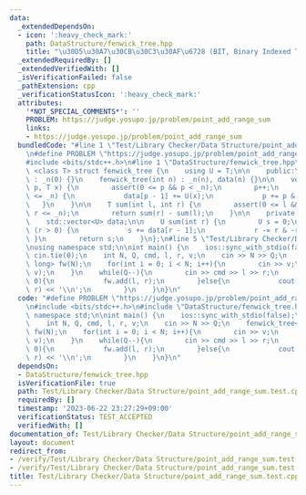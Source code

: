```yaml
---
data:
  _extendedDependsOn:
  - icon: ':heavy_check_mark:'
    path: DataStructure/fenwick_tree.hpp
    title: "\u30D5\u30A7\u30CB\u30C3\u30AF\u6728 (BIT, Binary Indexed Tree)"
  _extendedRequiredBy: []
  _extendedVerifiedWith: []
  _isVerificationFailed: false
  _pathExtension: cpp
  _verificationStatusIcon: ':heavy_check_mark:'
  attributes:
    '*NOT_SPECIAL_COMMENTS*': ''
    PROBLEM: https://judge.yosupo.jp/problem/point_add_range_sum
    links:
    - https://judge.yosupo.jp/problem/point_add_range_sum
  bundledCode: "#line 1 \"Test/Library Checker/Data Structure/point_add_range_sum.test.cpp\"\
    \n#define PROBLEM \"https://judge.yosupo.jp/problem/point_add_range_sum\"\n\n\
    #include <bits/stdc++.h>\n#line 1 \"DataStructure/fenwick_tree.hpp\"\ntemplate\
    \ <class T> struct fenwick_tree {\n    using U = T;\n\n    public:\n    fenwick_tree()\
    \ : _n(0) {}\n    fenwick_tree(int n) : _n(n), data(n) {}\n\n    void add(int\
    \ p, T x) {\n        assert(0 <= p && p < _n);\n        p++;\n        while (p\
    \ <= _n) {\n            data[p - 1] += U(x);\n            p += p & -p;\n     \
    \   }\n    }\n\n    T sum(int l, int r) {\n        assert(0 <= l && l <= r &&\
    \ r <= _n);\n        return sum(r) - sum(l);\n    }\n\n    private:\n    int _n;\n\
    \    std::vector<U> data;\n\n    U sum(int r) {\n        U s = 0;\n        while\
    \ (r > 0) {\n            s += data[r - 1];\n            r -= r & -r;\n       \
    \ }\n        return s;\n    }\n};\n#line 5 \"Test/Library Checker/Data Structure/point_add_range_sum.test.cpp\"\
    \nusing namespace std;\n\nint main() {\n    ios::sync_with_stdio(false);\n   \
    \ cin.tie(0);\n    int N, Q, cmd, l, r, v;\n    cin >> N >> Q;\n    fenwick_tree<long\
    \ long> fw(N);\n    for(int i = 0; i < N; i++){\n        cin >> v;\n        fw.add(i,\
    \ v);\n    }\n    while(Q--){\n        cin >> cmd >> l >> r;\n        if(cmd ==\
    \ 0){\n            fw.add(l, r);\n        }else{\n            cout << fw.sum(l,\
    \ r) << '\\n';\n        }\n    }\n}\n"
  code: "#define PROBLEM \"https://judge.yosupo.jp/problem/point_add_range_sum\"\n\
    \n#include <bits/stdc++.h>\n#include \"DataStructure/fenwick_tree.hpp\"\nusing\
    \ namespace std;\n\nint main() {\n    ios::sync_with_stdio(false);\n    cin.tie(0);\n\
    \    int N, Q, cmd, l, r, v;\n    cin >> N >> Q;\n    fenwick_tree<long long>\
    \ fw(N);\n    for(int i = 0; i < N; i++){\n        cin >> v;\n        fw.add(i,\
    \ v);\n    }\n    while(Q--){\n        cin >> cmd >> l >> r;\n        if(cmd ==\
    \ 0){\n            fw.add(l, r);\n        }else{\n            cout << fw.sum(l,\
    \ r) << '\\n';\n        }\n    }\n}\n"
  dependsOn:
  - DataStructure/fenwick_tree.hpp
  isVerificationFile: true
  path: Test/Library Checker/Data Structure/point_add_range_sum.test.cpp
  requiredBy: []
  timestamp: '2023-06-22 23:27:29+09:00'
  verificationStatus: TEST_ACCEPTED
  verifiedWith: []
documentation_of: Test/Library Checker/Data Structure/point_add_range_sum.test.cpp
layout: document
redirect_from:
- /verify/Test/Library Checker/Data Structure/point_add_range_sum.test.cpp
- /verify/Test/Library Checker/Data Structure/point_add_range_sum.test.cpp.html
title: Test/Library Checker/Data Structure/point_add_range_sum.test.cpp
---
```

